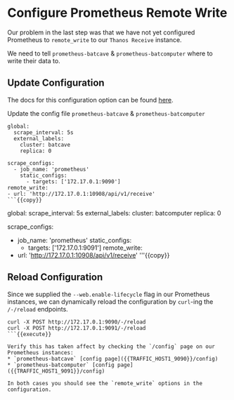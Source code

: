 # Configure Prometheus Remote Write

Our problem in the last step was that we have not yet configured Prometheus to `remote_write` to our `Thanos Receive` instance.

We need to tell `prometheus-batcave` & `prometheus-batcomputer` where to write their data to.

## Update Configuration

The docs for this configuration option can be found [here](https://prometheus.io/docs/prometheus/latest/configuration/configuration/#remote_write).

Update the config file `prometheus-batcave` & `prometheus-batcomputer`

```
global:
  scrape_interval: 5s
  external_labels:
    cluster: batcave
    replica: 0

scrape_configs:
  - job_name: 'prometheus'
    static_configs:
      - targets: ['172.17.0.1:9090']
remote_write:
- url: 'http://172.17.0.1:10908/api/v1/receive'
```{{copy}}

```
global:
  scrape_interval: 5s
  external_labels:
    cluster: batcomputer
    replica: 0

scrape_configs:
  - job_name: 'prometheus'
    static_configs:
      - targets: ['172.17.0.1:9091']
remote_write:
- url: 'http://172.17.0.1:10908/api/v1/receive'
'''{{copy}}

## Reload Configuration

Since we supplied the `--web.enable-lifecycle` flag in our Prometheus instances, we can dynamically reload the configuration by `curl`-ing the `/-/reload` endpoints.

```
curl -X POST http://172.17.0.1:9090/-/reload
curl -X POST http://172.17.0.1:9091/-/reload
```{{execute}}

Verify this has taken affect by checking the `/config` page on our Prometheus instances:
* `prometheus-batcave` [config page]({{TRAFFIC_HOST1_9090}}/config)
* `prometheus-batcomputer` [config page]({{TRAFFIC_HOST1_9091}}/config)

In both cases you should see the `remote_write` options in the configuration.